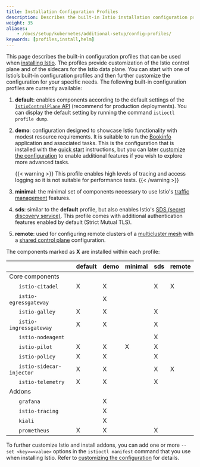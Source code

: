 ```yaml
---
title: Installation Configuration Profiles
description: Describes the built-in Istio installation configuration profiles.
weight: 35
aliases:
    - /docs/setup/kubernetes/additional-setup/config-profiles/
keywords: [profiles,install,helm]
---
```


This page describes the built-in configuration profiles that can be used when
[installing Istio](/docs/setup/install/istioctl/).
The profiles provide customization of the Istio control plane and of the sidecars for the Istio data plane.
You can start with one of Istio’s built-in configuration profiles and then further customize the configuration for
your specific needs. The following built-in configuration profiles are currently available:

1. **default**: enables components according to the default settings of the
    [`IstioControlPlane` API](/docs/reference/config/istio.operator.v1alpha12.pb/)
    (recommend for production deployments).
    You can display the default setting by running the command `istioctl profile dump`.

1. **demo**: configuration designed to showcase Istio functionality with modest resource requirements.
    It is suitable to run the [Bookinfo](/docs/examples/bookinfo/) application and associated tasks.
    This is the configuration that is installed with the [quick start](/docs/setup/getting-started/) instructions,
    but you can later [customize the configuration](/docs/setup/install/istioctl/#customizing-the-configuration)
    to enable additional features if you wish to explore more advanced tasks.

    {{< warning >}}
    This profile enables high levels of tracing and access logging so it is not suitable for performance tests.
    {{< /warning >}}

1. **minimal**: the minimal set of components necessary to use Istio's [traffic management](/docs/tasks/traffic-management/) features.

1. **sds**: similar to the **default** profile, but also enables Istio's [SDS (secret discovery service)](/docs/tasks/security/citadel-config/auth-sds).
    This profile comes with additional authentication features enabled by default (Strict Mutual TLS).

1. **remote**: used for configuring remote clusters of a
    [multicluster mesh](/docs/setup/deployment-models/#multiple-clusters) with a
    [shared control plane](/docs/setup/install/multicluster/shared-vpn/) configuration.

The components marked as **X** are installed within each profile:

|     | default | demo | minimal | sds | remote
| --- | --- | --- | --- | --- | --- |
| Core components | | | | | | |
| &nbsp;&nbsp;&nbsp;&nbsp;&nbsp;&nbsp;`istio-citadel` | X | X | | X | X |
| &nbsp;&nbsp;&nbsp;&nbsp;&nbsp;&nbsp;`istio-egressgateway` | | X | | | |
| &nbsp;&nbsp;&nbsp;&nbsp;&nbsp;&nbsp;`istio-galley` | X | X | | X | |
| &nbsp;&nbsp;&nbsp;&nbsp;&nbsp;&nbsp;`istio-ingressgateway` | X | X | | X | |
| &nbsp;&nbsp;&nbsp;&nbsp;&nbsp;&nbsp;`istio-nodeagent` | | | | X | |
| &nbsp;&nbsp;&nbsp;&nbsp;&nbsp;&nbsp;`istio-pilot` | X | X | X | X | |
| &nbsp;&nbsp;&nbsp;&nbsp;&nbsp;&nbsp;`istio-policy` | X | X | | X | |
| &nbsp;&nbsp;&nbsp;&nbsp;&nbsp;&nbsp;`istio-sidecar-injector` | X | X | | X | X |
| &nbsp;&nbsp;&nbsp;&nbsp;&nbsp;&nbsp;`istio-telemetry` | X | X | | X | |
| Addons | | | | | | |
| &nbsp;&nbsp;&nbsp;&nbsp;&nbsp;&nbsp;`grafana` | | X | | | |
| &nbsp;&nbsp;&nbsp;&nbsp;&nbsp;&nbsp;`istio-tracing` | | X | | | |
| &nbsp;&nbsp;&nbsp;&nbsp;&nbsp;&nbsp;`kiali` | | X | | | |
| &nbsp;&nbsp;&nbsp;&nbsp;&nbsp;&nbsp;`prometheus` | X | X | | X | |

To further customize Istio and install addons, you can add one or more `--set <key>=<value>` options in the
`istioctl manifest` command that you use when installing Istio.
Refer to [customizing the configuration](/docs/setup/install/istioctl/#customizing-the-configuration) for details.
